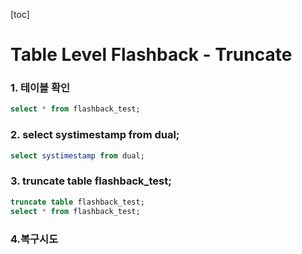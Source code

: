 [toc]

# Table Level Flashback - Truncate

### 1. 테이블 확인

```sql
select * from flashback_test;
```

### 2. select systimestamp from dual;

```sql
select systimestamp from dual;
```

### 3. truncate table flashback_test;

```sql
truncate table flashback_test;
select * from flashback_test;
```

### 4.복구시도